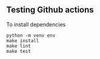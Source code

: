 ## Testing Github actions

To install dependencies
```
python -m venv env
make install
make lint
make test 
```
